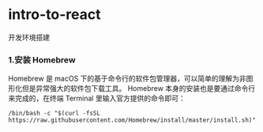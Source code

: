 # intro-to-react
开发环境搭建

### 1.安装 Homebrew
Homebrew 是 macOS 下的基于命令行的软件包管理器，可以简单的理解为非图形化但是异常强大的软件包下载工具。
Homebrew 本身的安装也是要通过命令行来完成的，在终端 Terminal 里输入官方提供的命令即可：

```/bin/bash -c "$(curl -fsSL https://raw.githubusercontent.com/Homebrew/install/master/install.sh)"```

